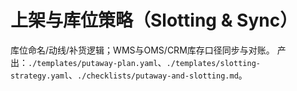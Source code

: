 # 上架与库位策略（Slotting & Sync）

库位命名/动线/补货逻辑；WMS与OMS/CRM库存口径同步与对账。
产出：`./templates/putaway-plan.yaml`、`./templates/slotting-strategy.yaml`、`./checklists/putaway-and-slotting.md`。
